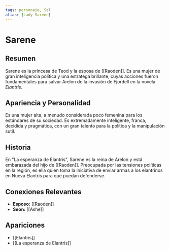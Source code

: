 ```yaml
---
tags: personaje, Sel
alias: [Lady Sarene]
---
```


# Sarene

## Resumen
Sarene es la princesa de Teod y la esposa de [[Raoden]]. Es una mujer de gran inteligencia política y una estratega brillante, cuyas acciones fueron fundamentales para salvar Arelon de la invasión de Fjordell en la novela *Elantris*.

## Apariencia y Personalidad
Es una mujer alta, a menudo considerada poco femenina para los estándares de su sociedad. Es extremadamente inteligente, franca, decidida y pragmática, con un gran talento para la política y la manipulación sutil.

## Historia
En "La esperanza de Elantris", Sarene es la reina de Arelon y está embarazada del hijo de [[Raoden]]. Preocupada por las tensiones políticas en la región, es ella quien toma la iniciativa de enviar armas a los elantrinos en Nueva Elantris para que puedan defenderse.

## Conexiones Relevantes
* **Esposo:** [[Raoden]]
* **Seon:** [[Ashe]]

## Apariciones
* [[Elantris]]
* [[La esperanza de Elantris]]
